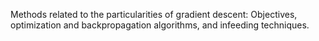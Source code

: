 Methods related to the particularities of gradient descent: Objectives, optimization and backpropagation algorithms, and infeeding techniques.